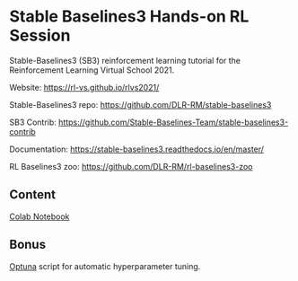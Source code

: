 # Stable Baselines3 Hands-on RL Session

Stable-Baselines3 (SB3) reinforcement learning tutorial for the Reinforcement Learning Virtual School 2021.

Website: https://rl-vs.github.io/rlvs2021/

<!-- Slides: https://araffin.github.io/slides/rl-tuto-jnrr19/#/ -->

Stable-Baselines3 repo: https://github.com/DLR-RM/stable-baselines3

SB3 Contrib: https://github.com/Stable-Baselines-Team/stable-baselines3-contrib

Documentation: https://stable-baselines3.readthedocs.io/en/master/

RL Baselines3 zoo: https://github.com/DLR-RM/rl-baselines3-zoo

## Content

[Colab Notebook](https://colab.research.google.com/github/araffin/rl-handson-rlvs21/blob/master/rlvs_hands_on_sb3.ipynb)

<!-- [Solution Notebook](https://colab.research.google.com/github/araffin/rl-handson-rlvs21/blob/master/rlvs_hands_on_sb3_solution.ipynb) -->


## Bonus

[Optuna](https://github.com/optuna/optuna) script for automatic hyperparameter tuning.
